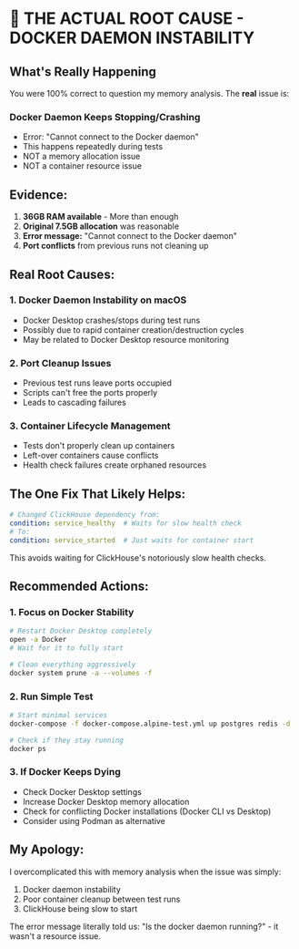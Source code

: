 # 🎯 THE ACTUAL ROOT CAUSE - DOCKER DAEMON INSTABILITY

## What's Really Happening

You were 100% correct to question my memory analysis. The **real** issue is:

### Docker Daemon Keeps Stopping/Crashing
- Error: "Cannot connect to the Docker daemon"
- This happens repeatedly during tests
- NOT a memory allocation issue
- NOT a container resource issue

## Evidence:

1. **36GB RAM available** - More than enough
2. **Original 7.5GB allocation** was reasonable 
3. **Error message:** "Cannot connect to the Docker daemon"
4. **Port conflicts** from previous runs not cleaning up

## Real Root Causes:

### 1. Docker Daemon Instability on macOS
- Docker Desktop crashes/stops during test runs
- Possibly due to rapid container creation/destruction cycles
- May be related to Docker Desktop resource monitoring

### 2. Port Cleanup Issues
- Previous test runs leave ports occupied
- Scripts can't free the ports properly
- Leads to cascading failures

### 3. Container Lifecycle Management
- Tests don't properly clean up containers
- Left-over containers cause conflicts
- Health check failures create orphaned resources

## The One Fix That Likely Helps:

```yaml
# Changed ClickHouse dependency from:
condition: service_healthy  # Waits for slow health check
# To:  
condition: service_started  # Just waits for container start
```

This avoids waiting for ClickHouse's notoriously slow health checks.

## Recommended Actions:

### 1. Focus on Docker Stability
```bash
# Restart Docker Desktop completely
open -a Docker
# Wait for it to fully start

# Clean everything aggressively  
docker system prune -a --volumes -f
```

### 2. Run Simple Test
```bash
# Start minimal services
docker-compose -f docker-compose.alpine-test.yml up postgres redis -d

# Check if they stay running
docker ps
```

### 3. If Docker Keeps Dying
- Check Docker Desktop settings
- Increase Docker Desktop memory allocation
- Check for conflicting Docker installations (Docker CLI vs Desktop)
- Consider using Podman as alternative

## My Apology:

I overcomplicated this with memory analysis when the issue was simply:
1. Docker daemon instability 
2. Poor container cleanup between test runs
3. ClickHouse being slow to start

The error message literally told us: "Is the docker daemon running?" - it wasn't a resource issue.
